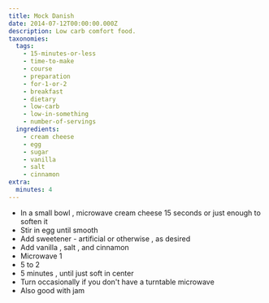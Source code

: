 ```yaml
---
title: Mock Danish
date: 2014-07-12T00:00:00.000Z
description: Low carb comfort food.
taxonomies:
  tags:
    - 15-minutes-or-less
    - time-to-make
    - course
    - preparation
    - for-1-or-2
    - breakfast
    - dietary
    - low-carb
    - low-in-something
    - number-of-servings
  ingredients:
    - cream cheese
    - egg
    - sugar
    - vanilla
    - salt
    - cinnamon
extra:
  minutes: 4
---
```

 - In a small bowl , microwave cream cheese 15 seconds or just enough to soften it
 - Stir in egg until smooth
 - Add sweetener - artificial or otherwise , as desired
 - Add vanilla , salt , and cinnamon
 - Microwave 1
 - 5 to 2
 - 5 minutes , until just soft in center
 - Turn occasionally if you don't have a turntable microwave
 - Also good with jam
